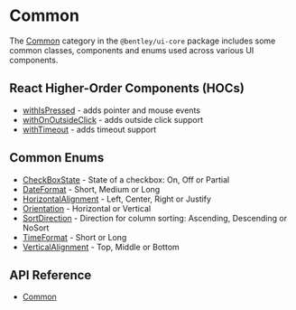 # Common

The [Common]($ui-core:Common) category in the `@bentley/ui-core` package includes some common classes, components and enums used across various UI components.

## React Higher-Order Components (HOCs)

* [withIsPressed]($ui-core) - adds pointer and mouse events
* [withOnOutsideClick]($ui-core) - adds outside click support
* [withTimeout]($ui-core) - adds timeout support

## Common Enums

* [CheckBoxState]($ui-core) - State of a checkbox: On, Off or Partial
* [DateFormat]($ui-core) - Short, Medium or Long
* [HorizontalAlignment]($ui-core) - Left, Center, Right or Justify
* [Orientation]($ui-core) - Horizontal or Vertical
* [SortDirection]($ui-core) - Direction for column sorting: Ascending, Descending or NoSort
* [TimeFormat]($ui-core) - Short or Long
* [VerticalAlignment]($ui-core) - Top, Middle or Bottom

## API Reference

* [Common]($ui-core:Common)
